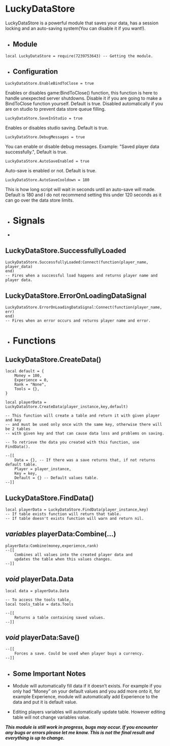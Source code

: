 # LuckyDataStore

LuckyDataStore is a powerful module that saves your data, has a session locking and an auto-saving system(You can disable it if you want!).

- ## Module
```
local LuckyDataStore = require(7239753643) -- Getting the module.
```
- ## Configuration
```
LuckyDataStore.EnableBindToClose = true
```
Enables or disables game:BindToClose() function, this function is here to handle unexpected server shutdowns. Disable it if you are going to make a BindToClose function yourself. Default is true. Disabled automatically if you are on studio to prevent data store queue filling.
```
LuckyDataStore.SaveInStudio = true
```
Enables or disables studio saving. Default is true.

```
LuckyDataStore.DebugMessages = true
```

You can enable or disable debug messages. Example: "Saved player data successfully.", Default is true.
```
LuckyDataStore.AutoSaveEnabled = true
```
 Auto-save is enabled or not. Default is true.
```
LuckyDataStore.AutoSaveCooldown = 180 
```
This is how long script will wait in seconds until an auto-save will made. Default is 180 and I do not recommend setting this under 120 seconds as it can go over the data store limits.

- # Signals
- 
## LuckyDataStore.SuccessfullyLoaded
```
LuckyDataStore.SuccessfullyLoaded:Connect(function(player_name, player_data)
end)
-- Fires when a successful load happens and returns player name and player data.
```
## LuckyDataStore.ErrorOnLoadingDataSignal
```
LuckyDataStore.ErrorOnLoadingDataSignal:Connect(function(player_name, err)
end)
-- Fires when an error occurs and returns player name and error.
```

- # Functions

## LuckyDataStore.CreateData()

```
local default = {
	Money = 100,
	Experience = 0,
	Rank = "None",
    Tools = {},
}

local playerData = LuckyDataStore.CreateData(player_instance,key,default)

-- This function will create a table and return it with given player and key
-- and must be used only once with the same key, otherwise there will be 2 tables
-- with given key and that can cause data loss and problems on saving.

-- To retrieve the data you created with this function, use FindData().

--[[
    Data = {}, -- If there was a save returns that, if not returns default table.
    Player = player_instance,
    Key = key,
    Default = {} -- Default values table.
--]]
```
## LuckyDataStore.FindData()
```
local playerData = LuckyDataStore.FindData(player_instance,key)
-- If table exists function will return that table.
-- If table doesn't exists function will warn and return nil.
```
## *variables* playerData:Combine(...)
```
playerData:Combine(money,experience,rank)
--[[
    Combines all values into the created player data and 
    updates the table when this values changes.
--]]
```
## *void* playerData.Data
```
local data = playerData.Data

-- To access the tools table,
local tools_table = data.Tools

--[[
    Returns a table containing saved values.
--]]
```
## *void* playerData:Save()
```
--[[
    Forces a save. Could be used when player buys a currency.
--]]
```
- ## Some Important Notes

- Module will automatically fill data if it doesn’t exists. For example if you only had “Money” on your default values and you add more onto it, for example Experience, module will automatically add Experience to the data and put it is default value.

- Editing players variables will automatically update table. However editing table will not change variables value.

***This module is still work in progress, bugs may occur. If you encounter any bugs or errors please let me know. This is not the final result and everything is up to change.***
